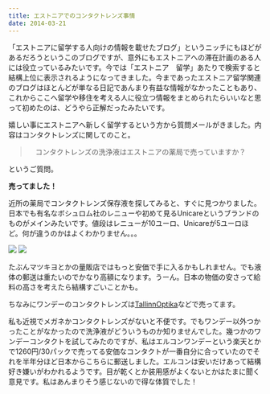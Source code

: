```yaml
---
title: エストニアでのコンタクトレンズ事情
date: 2014-03-21
---
```


「エストニアに留学する人向けの情報を載せたブログ」というニッチにもほどがあるだろうというこのブログですが、意外にもエストニアへの滞在計画のある人には役立っているみたいです。今では「エストニア　留学」あたりで検索すると結構上位に表示されるようになってきました。今まであったエストニア留学関連のブログはほとんどが単なる日記であんまり有益な情報がなかったこともあり、これからここへ留学や移住を考える人に役立つ情報をまとめられたらいいなと思って初めたのは、どうやら正解だったみたいです。

嬉しい事にエストニアへ新しく留学するという方から質問メールがきました。内容はコンタクトレンズに関してのこと。

>　コンタクトレンズの洗浄液はエストニアの薬局で売っていますか？

というご質問。

**売ってました！**

近所の薬局でコンタクトレンズ保存液を探してみると、すぐに見つかりました。日本でも有名なボシュロム社のレニューや初めて見るUnicareというブランドのものがメインみたいです。値段はレニューが10ユーロ、Unicareが5ユーロほど。何が違うのかはよくわかりません。。。

![](https://img.xar.sh/13292911555_92aff84091_d.jpg)
![](https://img.xar.sh/13293081593_50211694d8_d.jpg)

たぶんマツキヨとかの量販店ではもっと安価で手に入るかもしれません。でも液体の郵送は重たいのでかなり高額になります。うーん。日本の物価の安さって給料の高さを考えたら結構すごいことかも。

ちなみにワンデーのコンタクトレンズは[TallinnOptika](http://www.opti.ee/eng/tooted/kontaktlaatsed/1-paevased-kontaktlaatsed/)などで売ってます。

私も近視でメガネかコンタクトレンズがないと不便です。でもワンデー以外つかったことがなかったので洗浄液がどういうものか知りませんでした。幾つかのワンデーコンタクトを試してみたのですが、私はエルコンワンデーという楽天とかで1260円/30パックで売ってる安価なコンタクトが一番自分に合っていたのでそれを半年分ほど日本からこちらに郵送しました。エルコンは安いだけあって結構好き嫌いがわかれるようです。目が乾くとか装用感がよくないとかはたまに聞く意見です。私はあんまりそう感じないので得な体質でした！
